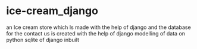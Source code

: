 # ice-cream_django
an Ice cream store which Is made with the help of  django and the database for the contact us is created with the help of django modelling of data on python sqlite of django inbuilt
